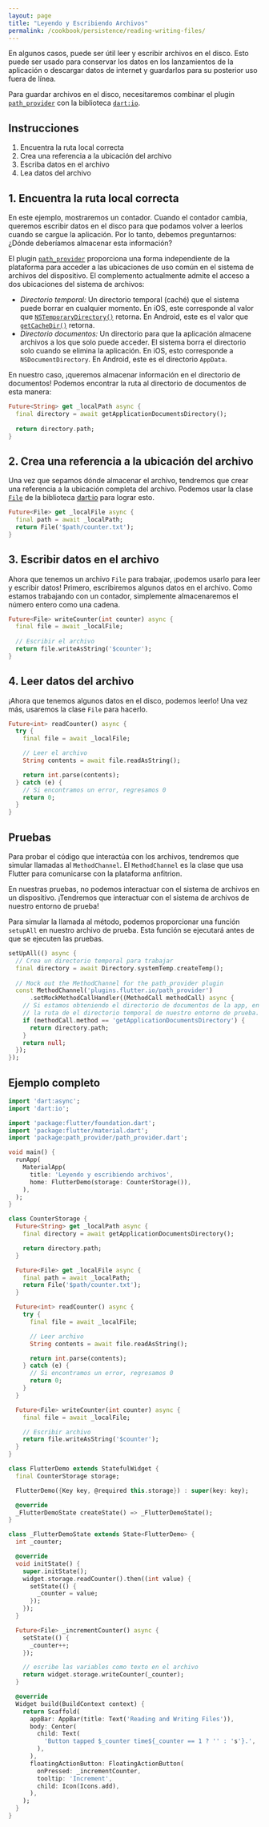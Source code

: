 ```yaml
---
layout: page
title: "Leyendo y Escribiendo Archivos"
permalink: /cookbook/persistence/reading-writing-files/
---
```


En algunos casos, puede ser útil leer y escribir archivos en el disco. Esto puede 
ser usado para conservar los datos en los lanzamientos de la aplicación o descargar 
datos de internet y guardarlos para su posterior uso fuera de línea.

Para guardar archivos en el disco, necesitaremos combinar el plugin
[`path_provider`](https://pub.dartlang.org/packages/path_provider) con 
la biblioteca [`dart:io`](https://docs.flutter.io/flutter/dart-io/dart-io-library.html).

  
## Instrucciones

  1. Encuentra la ruta local correcta
  2. Crea una referencia a la ubicación del archivo
  3. Escriba datos en el archivo
  4. Lea datos del archivo
  
## 1. Encuentra la ruta local correcta

En este ejemplo, mostraremos un contador. Cuando el contador cambia, queremos escribir 
datos en el disco para que podamos volver a leerlos cuando se cargue la aplicación. Por 
lo tanto, debemos preguntarnos: ¿Dónde deberíamos almacenar esta información?

El plugin [`path_provider`](https://pub.dartlang.org/packages/path_provider) 
proporciona una forma independiente de la plataforma para acceder a las ubicaciones de 
uso común en el sistema de archivos del dispositivo. El complemento actualmente admite 
el acceso a dos ubicaciones del sistema de archivos:

  * *Directorio temporal:* Un directorio temporal (caché) que el sistema puede borrar 
  en cualquier momento. En iOS, este corresponde al valor que 
  [`NSTemporaryDirectory()`](https://developer.apple.com/reference/foundation/1409211-nstemporarydirectory) 
  retorna. En Android, este es el valor que 
  [`getCacheDir()`](https://developer.android.com/reference/android/content/Context.html#getCacheDir()) 
  retorna.
  * *Directorio documentos:* Un directorio para que la aplicación almacene archivos 
  a los que solo puede acceder. El sistema borra el directorio solo cuando se elimina 
  la aplicación. En iOS, esto corresponde a `NSDocumentDirectory`. En Android, este 
  es el directorio `AppData`.
  
En nuestro caso, ¡queremos almacenar información en el directorio de documentos! 
Podemos encontrar la ruta al directorio de documentos de esta manera:
  
<!-- skip -->
```dart
Future<String> get _localPath async {
  final directory = await getApplicationDocumentsDirectory();
  
  return directory.path;
}
```

## 2. Crea una referencia a la ubicación del archivo

Una vez que sepamos dónde almacenar el archivo, tendremos que crear una referencia a la 
ubicación completa del archivo. Podemos usar la clase [`File`](https://docs.flutter.io/flutter/dart-io/File-class.html) 
de la biblioteca [dart:io](https://docs.flutter.io/flutter/dart-io/dart-io-library.html)
para lograr esto.

<!-- skip -->
```dart
Future<File> get _localFile async {
  final path = await _localPath;
  return File('$path/counter.txt');
}
```

## 3. Escribir datos en el archivo

Ahora que tenemos un archivo `File` para trabajar, ¡podemos usarlo para leer y escribir datos! 
Primero, escribiremos algunos datos en el archivo. Como estamos trabajando con un contador, 
simplemente almacenaremos el número entero como una cadena.

<!-- skip -->
```dart
Future<File> writeCounter(int counter) async {
  final file = await _localFile;
  
  // Escribir el archivo
  return file.writeAsString('$counter');
}
``` 

## 4. Leer datos del archivo

¡Ahora que tenemos algunos datos en el disco, podemos leerlo! Una vez más, usaremos la clase 
`File` para hacerlo.

<!-- skip -->
```dart
Future<int> readCounter() async {
  try {
    final file = await _localFile;

    // Leer el archivo
    String contents = await file.readAsString();

    return int.parse(contents);
  } catch (e) {
    // Si encontramos un error, regresamos 0
    return 0;
  }
}
``` 

## Pruebas

Para probar el código que interactúa con los archivos, tendremos que simular llamadas al 
`MethodChannel`. El `MethodChannel` es la clase que usa Flutter para comunicarse con la 
plataforma anfitrion.

En nuestras pruebas, no podemos interactuar con el sistema de archivos en un dispositivo. 
¡Tendremos que interactuar con el sistema de archivos de nuestro entorno de prueba!

Para simular la llamada al método, podemos proporcionar una función `setupAll` en nuestro 
archivo de prueba. Esta función se ejecutará antes de que se ejecuten las pruebas.

<!-- skip -->
```dart
setUpAll(() async {
  // Crea un directorio temporal para trabajar
  final directory = await Directory.systemTemp.createTemp();
  
  // Mock out the MethodChannel for the path_provider plugin
  const MethodChannel('plugins.flutter.io/path_provider')
      .setMockMethodCallHandler((MethodCall methodCall) async {
    // Si estamos obteniendo el directorio de documentos de la app, en su lugar, regresaremos
    // la ruta de el directorio temporal de nuestro entorno de prueba.
    if (methodCall.method == 'getApplicationDocumentsDirectory') {
      return directory.path;
    }
    return null;
  });
});
``` 

## Ejemplo completo

```dart
import 'dart:async';
import 'dart:io';

import 'package:flutter/foundation.dart';
import 'package:flutter/material.dart';
import 'package:path_provider/path_provider.dart';

void main() {
  runApp(
    MaterialApp(
      title: 'Leyendo y escribiendo archivos',
      home: FlutterDemo(storage: CounterStorage()),
    ),
  );
}

class CounterStorage {
  Future<String> get _localPath async {
    final directory = await getApplicationDocumentsDirectory();

    return directory.path;
  }

  Future<File> get _localFile async {
    final path = await _localPath;
    return File('$path/counter.txt');
  }

  Future<int> readCounter() async {
    try {
      final file = await _localFile;

      // Leer archivo
      String contents = await file.readAsString();

      return int.parse(contents);
    } catch (e) {
      // Si encontramos un error, regresamos 0
      return 0;
    }
  }

  Future<File> writeCounter(int counter) async {
    final file = await _localFile;

    // Escribir archivo
    return file.writeAsString('$counter');
  }
}

class FlutterDemo extends StatefulWidget {
  final CounterStorage storage;

  FlutterDemo({Key key, @required this.storage}) : super(key: key);

  @override
  _FlutterDemoState createState() => _FlutterDemoState();
}

class _FlutterDemoState extends State<FlutterDemo> {
  int _counter;

  @override
  void initState() {
    super.initState();
    widget.storage.readCounter().then((int value) {
      setState(() {
        _counter = value;
      });
    });
  }

  Future<File> _incrementCounter() async {
    setState(() {
      _counter++;
    });

    // escribe las variables como texto en el archivo
    return widget.storage.writeCounter(_counter);
  }

  @override
  Widget build(BuildContext context) {
    return Scaffold(
      appBar: AppBar(title: Text('Reading and Writing Files')),
      body: Center(
        child: Text(
          'Button tapped $_counter time${_counter == 1 ? '' : 's'}.',
        ),
      ),
      floatingActionButton: FloatingActionButton(
        onPressed: _incrementCounter,
        tooltip: 'Increment',
        child: Icon(Icons.add),
      ),
    );
  }
}
```
